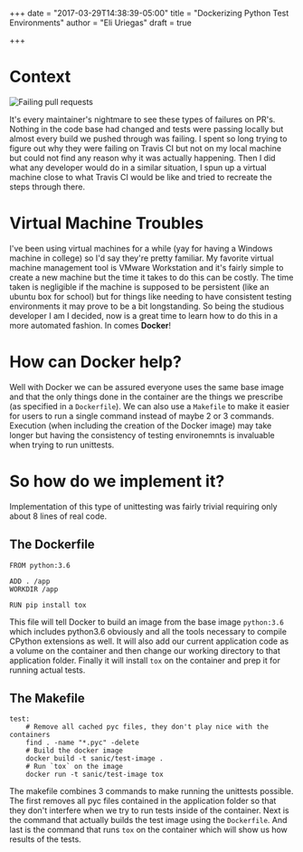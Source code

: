 +++
date = "2017-03-29T14:38:39-05:00"
title = "Dockerizing Python Test Environments"
author = "Eli Uriegas"
draft = true

+++

# Context

![Failing pull requests](/img/failing_pull_requests.png)

It's every maintainer's nightmare to see these types of failures on PR's.
Nothing in the code base had changed and tests were passing locally but almost
every build we pushed through was failing. I spent so long trying to figure
out why they were failing on Travis CI but not on my local machine but could not
find any reason why it was actually happening. Then I did what any developer would
do in a similar situation, I spun up a virtual machine close to what Travis CI
would be like and tried to recreate the steps through there.

# Virtual Machine Troubles

I've been using virtual machines for a while (yay for having a Windows machine in
college) so I'd say they're pretty familiar. My favorite virtual machine
management tool is VMware Workstation and it's fairly simple to create a new machine but
the time it takes to do this can be costly. The time taken is negligible if the machine
is supposed to be persistent (like an ubuntu box for school) but for things like needing
to have consistent testing environments it may prove to be a bit longstanding. So being
the studious developer I am I decided, now is a great time to learn how to do this in a
more automated fashion. In comes **Docker**!

# How can Docker help?

Well with Docker we can be assured everyone uses the same base image and that the only
things done in the container are the things we prescribe (as specified in a `Dockerfile`).
We can also use a `Makefile` to make it easier for users to run a single command instead
of maybe 2 or 3 commands. Execution (when including the creation of the Docker image) may
take longer but having the consistency of testing environemnts is invaluable when
trying to run unittests.

# So how do we implement it?

Implementation of this type of unittesting was fairly trivial requiring only about 8 lines
of real code.

## The Dockerfile
```
FROM python:3.6

ADD . /app
WORKDIR /app

RUN pip install tox
```

This file will tell Docker to build an image from the base image `python:3.6` which includes
python3.6 obviously and all the tools necessary to compile CPython extensions as well. It will
also add our current application code as a volume on the container and then change our working
directory to that application folder. Finally it will install `tox` on the container and prep
it for running actual tests.

## The Makefile
```make
test:
    # Remove all cached pyc files, they don't play nice with the containers
    find . -name "*.pyc" -delete
    # Build the docker image
    docker build -t sanic/test-image .
    # Run `tox` on the image
    docker run -t sanic/test-image tox
```

The makefile combines 3 commands to make running the unittests possible. The first removes
all pyc files contained in the application folder so that they don't interfere when we try
to run tests inside of the container. Next is the command that actually builds the test
image using the `Dockerfile`. And last is the command that runs `tox` on the container
which will show us how results of the tests.

